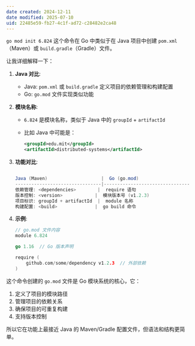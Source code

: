 ```yaml
---
date created: 2024-12-11
date modified: 2025-07-10
uid: 22485e59-fb27-4c1f-ad72-c28482e2ca48
---
```


`go mod init 6.824` 这个命令在 Go 中类似于在 Java 项目中创建 `pom.xml`（Maven）或 `build.gradle`（Gradle）文件。

让我详细解释一下：

1. **Java 对比**:
   - Java: `pom.xml` 或 `build.gradle` 定义项目的依赖管理和构建配置
   - Go: `go.mod` 文件实现类似功能

2. **模块名称**:
   - `6.824` 是模块名称，类似于 Java 中的 `groupId` + `artifactId`
   - 比如 Java 中可能是：

     ```xml
     <groupId>edu.mit</groupId>
     <artifactId>distributed-systems</artifactId>
     ```

3. **功能对比**:

   ```Java

   Java (Maven)                    |  Go (go.mod)
   --------------------------------|--------------------------------
   依赖管理: <dependencies>        |  require 语句
   版本控制: <version>            |  模块版本号 (v1.2.3)
   项目标识: groupId + artifactId  |  module 名称
   构建配置: <build>              |  go build 命令

   ```

4. **示例**:

   ```go
   // go.mod 文件内容
   module 6.824
   
   go 1.16  // Go 版本声明
   
   require (
       github.com/some/dependency v1.2.3  // 外部依赖
   )
   ```

这个命令创建的 `go.mod` 文件是 Go 模块系统的核心，它：

1. 定义了项目的模块路径
2. 管理项目的依赖关系
3. 确保项目的可重复构建
4. 支持版本控制

所以它在功能上最接近 Java 的 Maven/Gradle 配置文件，但语法和结构更简单。

